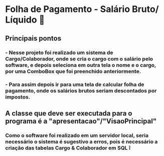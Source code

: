 # Folha de Pagamento - Salário Bruto/ Líquido 📝
## Principais pontos
### - Nesse projeto foi realizado um sistema de Cargo/Colaborador, onde se cria o cargo com o salário pelo software, e depois seleciona em outra tela o nome e o cargo, por uma ComboBox que foi preenchido anteriormente.
### - Para assim depois ir para uma tela de calcular folha de pagamento, onde os salários brutos seriam descontados por impostos.
## A classe que deve ser executada para o programa é a "apresentacao"/"VisaoPrincipal" 
### Como o software foi realizado em um servidor local, seria necessário o sistema é sugestivo a erros, pois é necessário a criação das tabelas Cargo & Colaborador em SQL ❕
